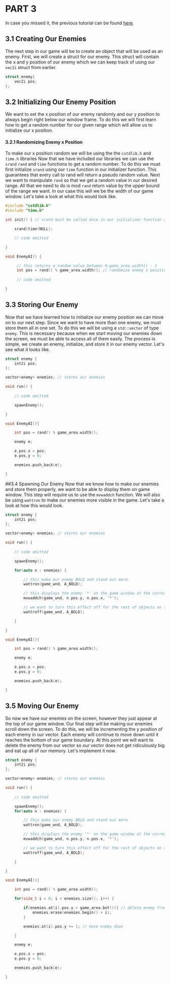 # PART 3

In case you missed it, the previous tutorial can be found [here](../part2).


## 3.1 Creating Our Enemies
The next step in our game will be to create an object that will be used as an enemy. 
First, we will create a struct for our enemy. This struct will contain the x and y 
position of our enemy which we can keep track of using our `vec2i` struct from earlier.
```c++
struct enemy{
    vec2i pos;
};
```
## 3.2 Initializing Our Enemy Position
We want to set the x position of our enemy randomly and our y position to always begin 
right below our window frame.
To do this we will first learn how to get a random number for our given range which will allow us 
to initialize our x position.
#### 3.2.1 Randomizing Enemy x Position
To make our x position random we will be using the the `cstdlib.h` and `time.h` libraries 
Now that we have included our libraries we can use the `srand` `rand` and `time` functions to 
get a random number.
To do this we must first initialize `srand` using our `time` function in our initializer function.
This guarantees that every call to rand will return a pseudo random value.
Next we want to manipulate `rand` so that we get a random value in our desired range.
All that we need to do is mod `rand` return value by the upper bound of the range we want. In our case this
will we be the width of our game window.
Let's take a look at what this would look like.
```c++
#include "cstdlib.h"
#include "time.h"

int init() { // srand must be called once in our initializer function only

    srand(time(NULL); 

    // code omitted  

}

void EnemyAI() {

     // this returns a random value between 0-game_area.width() - 1
     int pos = rand() % game_area.width(); // randomize enemy x position spawn
     
     // code omitted

}
```
## 3.3 Storing Our Enemy 
Now that we have learned how to initialize our enemy position we can move on to our next step. Since
we want to have more than one enemy, we must store them all in one set. To do this we will be using
a `std::vector` of type `enemy`. This is necessary because when we start moving our enemies down the screen,
we must be able to access all of them easily. The process is simple, we create an enemy, initialize, and 
store it in our enemy vector. Let's see what it looks like.
```c++
struct enemy {
    int2i pos;
};

vector<enemy> enemies; // stores our enemies

void run() {
    
    // code omitted

    spawnEnemy();

}

void EnemyAI(){

    int pos = rand() % game_area.width();

    enemy e;

    e.pos.x = pos;
    e.pos.y = 0;

    enemies.push_back(e);

}
```
##3.4 Spawning Our Enemy
Now that we know how to make our enemies and store them properly, we want to be able to display them 
on game window. This step will require us to use the `mvwaddch` function. We will also be using 
`wattron` to make our enemies more visible in the game. Let's take a look at how this would look.
```c++
struct enemy {
    int2i pos;
};

vector<enemy> enemies; // stores our enemies

void run() {
    
    // code omitted

    spawnEnemy();

    for(auto n : enemies) {

        // this make our enemy BOLD and stand out more
        wattron(game_wnd, A_BOLD); 

        // this displays the enemy '*' on the game window at the corresponding position
        mvwaddch(game_wnd, n.pos.y, n.pos.x, '*'); 

        // we want to turn this effect off for the rest of objects on the game window
        wattroff(game_wnd, A_BOLD);

    }

}

void EnemyAI(){

    int pos = rand() % game_area.width();

    enemy e;

    e.pos.x = pos;
    e.pos.y = 0;

    enemies.push_back(e);

}

```
## 3.5 Moving Our Enemy 
So now we have our enemies on the screen, however they just appear at the top of our game window.
Our final step will be making our enemies scroll down the screen. 
To do this, we will be incrementing the y position of each enemy in our vector. Each enemy will 
continue to move down until it reaches the bottom of our game boundary. At this point we will
want to delete the enemy from our vector so our vector does not get ridiculously big and eat
up all of our memory. Let's implement it now.
```c++
struct enemy {
    int2i pos;
};

vector<enemy> enemies; // stores our enemies

void run() {
    
    // code omitted

    spawnEnemy();
    for(auto n : enemies) {

        // this make our enemy BOLD and stand out more
        wattron(game_wnd, A_BOLD); 

        // this displays the enemy '*' on the game window at the corresponding position
        mvwaddch(game_wnd, n.pos.y, n.pos.x, '*'); 

        // we want to turn this effect off for the rest of objects on the game window
        wattroff(game_wnd, A_BOLD);

    }

}

void EnemyAI(){

    int pos = rand() % game_area.width();

    for(size_t i = 0; i < enemies.size(); i++) {

        if(enemies.at(i).pos.y > game_area.bot()){ // delete enemy from vector when out of bounds
            enemies.erase(enemies.begin() + i);
        }

        enemies.at(i).pos.y += 1; // move enemy down

    }

    enemy e;

    e.pos.x = pos;
    e.pos.y = 0;

    enemies.push_back(e);

}
```
